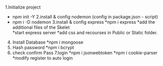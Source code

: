 1.Initialize project
   * npm init -Y
2.install & config nodemon (config in package.json - script)
   * npm i -D nodemon
3.install & config express
   *npm i express 
   *add the additional files of the Skelet  
   *start express server
   *add css and recourses in Public or Static folder.
4. Install Database
    *npm i mongoose
5. Hash password
    *npm i bcrypt
6. check confirm Pass
7.login
    *npm i jsonwebtoken
    *npm i cookie-parser
    *modify register to auto login